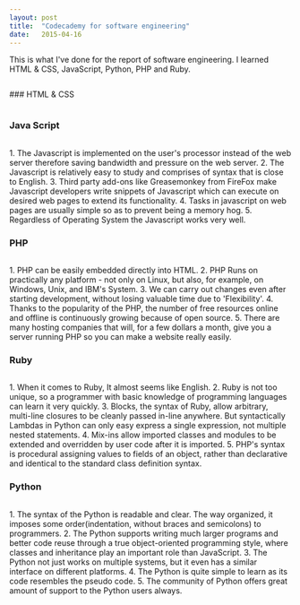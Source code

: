 ```yaml
---
layout: post
title:  "Codecademy for software engineering"
date:   2015-04-16
---
```


<p class="intro"><span class="dropcap">T</span>his is what I've done for the report of software engineering. 
I learned HTML & CSS, JavaScript, Python, PHP and Ruby.
<p><img src="http://i.imgur.com/RrAPjGv.png?1" alt=""></p>
### HTML & CSS
<p><img src="http://i.imgur.com/QIgQOow.png" alt=""></p>

### Java Script
<p><img src="http://i.imgur.com/LisHtUB.png" alt=""></p>
1. The Javascript is implemented on the user's processor instead of the web server therefore saving bandwidth and pressure on the web server.
2. The Javascript is relatively easy to study and comprises of syntax that is close to English.
3. Third party add-ons like Greasemonkey from FireFox make Javascript developers write snippets of Javascript which can execute on desired web pages to extend its functionality.
4. Tasks in javascript on web pages are usually simple so as to prevent being a memory hog.
5. Regardless of Operating System the Javascript works very well.

### PHP
<p><img src="http://i.imgur.com/IzFFRvf.png" alt=""></p>
1. PHP can be easily embedded directly into HTML.
2. PHP Runs on practically any platform - not only on Linux, but also, for example, on Windows, Unix, and IBM's System.
3. We can carry out changes even after starting development, without losing valuable time due to 'Flexibility'.
4. Thanks to the popularity of the PHP, the number of free resources online and offline is continuously growing because of open source.
5. There are many hosting companies that will, for a few dollars a month, give you a server running PHP so you can make a website really easily.

### Ruby
<p><img src="http://i.imgur.com/drJgqY5.png" alt=""></p>
1. When it comes to Ruby, It almost seems like English.
2. Ruby is not too unique, so a programmer with basic knowledge of programming languages can learn it very quickly.
3. Blocks, the syntax of Ruby, allow arbitrary, multi-line closures to be cleanly passed in-line anywhere. But syntactically Lambdas in Python can only easy express a single expression, not multiple nested statements.
4. Mix-ins allow imported classes and modules to be extended and overridden by user code after it is imported.
5. PHP's syntax is procedural assigning values to fields of an object, rather than declarative and identical to the standard class definition syntax.

### Python
<p><img src="http://i.imgur.com/dVzq5kn.png" alt=""></p>
1. The syntax of the Python is readable and clear. The way organized, it imposes some order(indentation, without braces and semicolons) to programmers.
2. The Python supports writing much larger programs and better code reuse through a true object-oriented programming style, where classes and inheritance play an important role than JavaScript.
3. The Python not just works on multiple systems, but it even has a similar interface on different platforms.
4. The Python is quite simple to learn as its code resembles the pseudo code.
5. The community of Python offers great amount of support to the Python users always.
